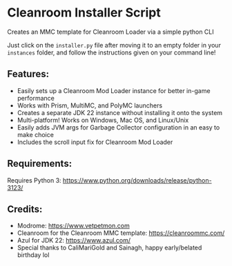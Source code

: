 # Cleanroom Installer Script
 Creates an MMC template for Cleanroom Loader via a simple python CLI

 Just click on the `installer.py` file after moving it to an empty folder in your `instances` folder, and follow the instructions given on your command line!

## Features:

- Easily sets up a Cleanroom Mod Loader instance for better in-game performance
- Works with Prism, MultiMC, and PolyMC launchers
- Creates a separate JDK 22 instance without installing it onto the system
- Multi-platform! Works on Windows, Mac OS, and Linux/Unix
- Easily adds JVM args for Garbage Collector configuration in an easy to make choice
- Includes the scroll input fix for Cleanroom Mod Loader

## Requirements:

 Requires Python 3: https://www.python.org/downloads/release/python-3123/

## Credits:

- Modrome: https://www.vetpetmon.com
- Cleanroom for the Cleanroom MMC template: https://cleanroommc.com/
- Azul for JDK 22: https://www.azul.com/
- Special thanks to CaliMariGold and Sainagh, happy early/belated birthday lol
